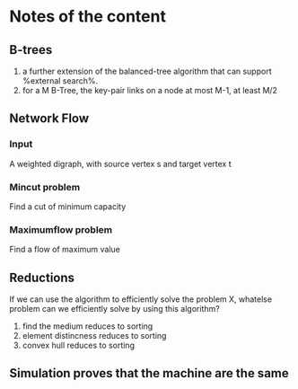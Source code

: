 # Notes of the content

## B-trees
1. a further extension of the balanced-tree algorithm that can support %external search%.
2. for a M B-Tree, the key-pair links on a node at most M-1, at least M/2

## Network Flow
### Input
A weighted digraph, with source vertex s and target vertex t
### Mincut problem
Find a cut of minimum capacity
### Maximumflow problem
Find a flow of maximum value

## Reductions
If we can use the algorithm to efficiently solve the problem X,
whatelse problem can we efficiently solve by using this algorithm?
1. find the medium reduces to sorting
2. element distincness reduces to sorting
3. convex hull reduces to sorting

## Simulation proves that the machine are the same 